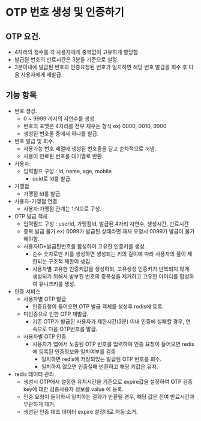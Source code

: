 # OTP 번호 생성 및 인증하기
## OTP 요건.
* 4자리의 정수를 각 사용자에게 중복없이 고유하게 할당함.
* 발급된 번호의 만료시간은 3분을 기준으로 설정.
* 3분이내에 발급된 번호와 인증요청된 번호가 일치하면 해당 번호 발급을 회수 후 다음 사용자에게 재발급.

## 기능 항목
* 번호 생성.
  * 0 ~ 9999 까지의 자연수를 생성.
  * 번호의 포맷은 4자리를 전부 채우는 형식 ex) 0000, 0010, 9900
  * 생성된 번호들 중에서 하나를 발급.
* 번호 발급 및 회수.
  * 사용가능 번호 배열에 생성된 번호들을 담고 순차적으로 꺼냄.
  * 사용이 만료된 번호를 대기열로 반환.
* 사용자.
  * 입력필드 구성 : Id, name, age, mobile
    * uuid로 Id를 발급.
* 가맹점
  * 가맹점 Id를 발급.
* 사용자-가맹점 연결.
  * 사용자:가맹점 관계는 1:N으로 구성.
* OTP 발급 객체
  * 입력필드 구성 : userId, 가맹점Id, 발급된 4자리 자연수, 생성시간, 만료시간
  * 중복 발급 불가.ex) 0099가 발급된 상태라면 재차 요청시 0099가 발급이 불가해야함.
  * 사용자ID+발급된번호를 합성하여 고유한 인증키를 생성.
    * 순수 숫자로만 키를 생성하면 생성되는 키의 길이에 따라 사용자의 풀이 제한되는 구조적 제한이 생김.
    * 사용자별 고유한 인증키값을 생성하되, 고유생성 인증키가 반복되지 않게 생성되기 위해서 발부된 번호의 중복성을 제거하고 고유한 아이디를 합성하여 유니크키를 생성.
* 인증 서비스
  * 사용자별 OTP 발급
    * 인증요청이 들어오면 OTP 발급 객체를 생성후 redis에 등록.
  * 미인증으로 인한 OTP 재발급.
    * 기존 OTP가 발급된 사용자가 제한시간(3분) 이내 인증에 실패할 경우, 연속으로 다음 OTP번호를 발급.
  * 사용자별 OTP 인증
    * 사용자가 앱에서 노출된 OTP 번호를 입력하여 인증 요청이 들어오면 redis에 등록된 인증정보와 일치여부를 검증
      * 일치하면 redis에 저장되있는 발급된 OTP 번호를 회수.
      * 일치하지 않으면 인증실패 반환하고 해당 키값은 유지.
* redis 데이터 관리
  * 생성시 OTP에서 설정한 유지시간을 기준으로 expire값을 설정하여 OTP 검증 key에 대한 검증사용자 정보를 value 에 등록.
  * 인증 요청이 들어와서 일치하는 결과가 반환될 경우, 해당 값은 잔여 만료시간과 무관하게 제거.
  * 생성된 인증 대조 데이터 expire 설정대로 자동 소거.